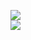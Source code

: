 [![](https://img.shields.io/badge/Made%20With-Github%20Spray-lightgrey.svg?style=for-the-badge&logo=github)](https://github.com/Annihil/github-spray#32053)  
[![](https://i.imgur.com/2DrTn0Z.gif)](https://github.com/Annihil/github-spray)